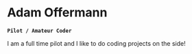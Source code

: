 # Adam Offermann

**`Pilot / Amateur Coder`**

I am a full time pilot and I like to do coding projects on the side! 

